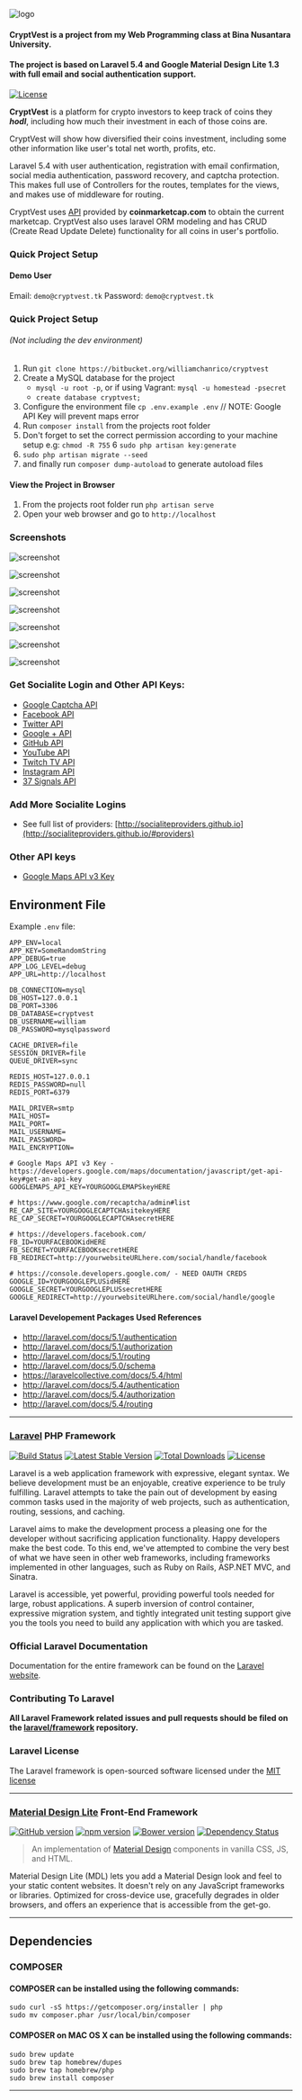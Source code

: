 ![logo](https://bytebucket.org/williamchanrico/cryptvest/raw/58dcccfc184c41bd54b9c16fd65bf5223af2b5b4/non-laravel-files/logo/logo.png?token=7aa6cdd21024b877a6955ef535e451b17a2663be)
#### CryptVest is a project from my Web Programming class at Bina Nusantara University.
#### The project is based on Laravel 5.4 and Google Material Design Lite 1.3 with full email and social authentication support.

[![License](http://jeremykenedy.com/license-mit.svg)](https://raw.githubusercontent.com/jeremykenedy/laravel-material-design/master/LICENSE) 

**CryptVest** is a platform for crypto investors to keep track of coins they ***hodl***, including how much their investment in each of those coins are. 

CryptVest will show how diversified their coins investment, including some other information like user's total net worth, profits, etc.

Laravel 5.4 with user authentication, registration with email confirmation, social media authentication, password recovery, and captcha protection. This makes full use of Controllers for the routes, templates for the views, and makes use of middleware for routing.

CryptVest uses [API](https://coinmarketcap.com/api/) provided by **coinmarketcap.com** to obtain the current marketcap. CryptVest also uses laravel ORM modeling and has CRUD (Create Read Update Delete) functionality for all coins in user's portfolio.

### Quick Project Setup
#### Demo User
Email: ```demo@cryptvest.tk```
Password: ```demo@cryptvest.tk```

### Quick Project Setup
###### (Not including the dev environment)
1. Run `git clone https://bitbucket.org/williamchanrico/cryptvest`
2. Create a MySQL database for the project
    * ```mysql -u root -p```, or if using Vagrant: ```mysql -u homestead -psecret```
    * ```create database cryptvest;```
3. Configure the environment file `cp .env.example .env` // NOTE: Google API Key will prevent maps error
4. Run `composer install` from the projects root folder
5. Don't forget to set the correct permission according to your machine setup e.g: `chmod -R 755`
6 `sudo php artisan key:generate`
7. `sudo php artisan migrate --seed`
8. and finally run `composer dump-autoload` to generate autoload files

#### View the Project in Browser
1. From the projects root folder run `php artisan serve`
2. Open your web browser and go to `http://localhost`

### Screenshots
![screenshot](https://bytebucket.org/williamchanrico/cryptvest/raw/bae24156983f2f6874d0a006e506adbd6475badc/non-laravel-files/screenshots/screenshot1.png?token=90998bf2750b8fb43b8570f246f72987f55dcab1)

![screenshot](https://bytebucket.org/williamchanrico/cryptvest/raw/bae24156983f2f6874d0a006e506adbd6475badc/non-laravel-files/screenshots/screenshot2.png?token=d35abb157a487166bc3435d6764634f84e8a85d0)

![screenshot](https://bytebucket.org/williamchanrico/cryptvest/raw/bae24156983f2f6874d0a006e506adbd6475badc/non-laravel-files/screenshots/screenshot3.png?token=b2c589fe89c6a6fbeb078b36968141fd9d92cc71)

![screenshot](https://bytebucket.org/williamchanrico/cryptvest/raw/bae24156983f2f6874d0a006e506adbd6475badc/non-laravel-files/screenshots/screenshot4.png?token=70fd90590f0237233847a16e5e623b5ccff4efa8)

![screenshot](https://bytebucket.org/williamchanrico/cryptvest/raw/bae24156983f2f6874d0a006e506adbd6475badc/non-laravel-files/screenshots/screenshot5.png?token=23ff79430d6b58b293e17ad619235c864a79c33c)

![screenshot](https://bytebucket.org/williamchanrico/cryptvest/raw/bae24156983f2f6874d0a006e506adbd6475badc/non-laravel-files/screenshots/screenshot6.png?token=5d380cffafb3e75efa129682fe0bc587d1c2f762)

![screenshot](https://bytebucket.org/williamchanrico/cryptvest/raw/bae24156983f2f6874d0a006e506adbd6475badc/non-laravel-files/screenshots/screenshot7.png?token=61f184816813e2ef92f3eb98df78184181302171)

### Get Socialite Login and Other API Keys:
* [Google Captcha API](https://www.google.com/recaptcha/admin#list)
* [Facebook API](https://developers.facebook.com/)
* [Twitter API](https://apps.twitter.com/)
* [Google &plus; API](https://console.developers.google.com/)
* [GitHub API](https://github.com/settings/applications/new)
* [YouTube API](https://developers.google.com/youtube/v3/getting-started)
* [Twitch TV API](http://www.twitch.tv/kraken/oauth2/clients/new)
* [Instagram API](https://instagram.com/developer/register/)
* [37 Signals API](https://github.com/basecamp/basecamp-classic-api)

### Add More Socialite Logins
* See full list of providers: [http://socialiteproviders.github.io](http://socialiteproviders.github.io/#providers)

### Other API keys
* [Google Maps API v3 Key](https://developers.google.com/maps/documentation/javascript/get-api-key#get-an-api-key)

## Environment File

Example `.env` file:
```
APP_ENV=local
APP_KEY=SomeRandomString
APP_DEBUG=true
APP_LOG_LEVEL=debug
APP_URL=http://localhost

DB_CONNECTION=mysql
DB_HOST=127.0.0.1
DB_PORT=3306
DB_DATABASE=cryptvest
DB_USERNAME=william
DB_PASSWORD=mysqlpassword

CACHE_DRIVER=file
SESSION_DRIVER=file
QUEUE_DRIVER=sync

REDIS_HOST=127.0.0.1
REDIS_PASSWORD=null
REDIS_PORT=6379

MAIL_DRIVER=smtp
MAIL_HOST=
MAIL_PORT=
MAIL_USERNAME=
MAIL_PASSWORD=
MAIL_ENCRYPTION=

# Google Maps API v3 Key - https://developers.google.com/maps/documentation/javascript/get-api-key#get-an-api-key
GOOGLEMAPS_API_KEY=YOURGOOGLEMAPSkeyHERE

# https://www.google.com/recaptcha/admin#list
RE_CAP_SITE=YOURGOOGLECAPTCHAsitekeyHERE
RE_CAP_SECRET=YOURGOOGLECAPTCHAsecretHERE

# https://developers.facebook.com/
FB_ID=YOURFACEBOOKidHERE
FB_SECRET=YOURFACEBOOKsecretHERE
FB_REDIRECT=http://yourwebsiteURLhere.com/social/handle/facebook

# https://console.developers.google.com/ - NEED OAUTH CREDS
GOOGLE_ID=YOURGOOGLEPLUSidHERE
GOOGLE_SECRET=YOURGOOGLEPLUSsecretHERE
GOOGLE_REDIRECT=http://yourwebsiteURLhere.com/social/handle/google
```

#### Laravel Developement Packages Used References
* http://laravel.com/docs/5.1/authentication
* http://laravel.com/docs/5.1/authorization
* http://laravel.com/docs/5.1/routing
* http://laravel.com/docs/5.0/schema
* https://laravelcollective.com/docs/5.4/html
* http://laravel.com/docs/5.4/authentication
* http://laravel.com/docs/5.4/authorization
* http://laravel.com/docs/5.4/routing

---

### [Laravel](http://laravel.com/) PHP Framework

[![Build Status](https://travis-ci.org/laravel/framework.png)](https://travis-ci.org/laravel/framework) [![Latest Stable Version](https://poser.pugx.org/laravel/framework/version.png)](https://packagist.org/packages/laravel/framework) [![Total Downloads](https://poser.pugx.org/laravel/framework/d/total.png)](https://packagist.org/packages/laravel/framework) [![License](https://poser.pugx.org/laravel/framework/license.svg)](https://packagist.org/packages/laravel/framework)

Laravel is a web application framework with expressive, elegant syntax. We believe development must be an enjoyable, creative experience to be truly fulfilling. Laravel attempts to take the pain out of development by easing common tasks used in the majority of web projects, such as authentication, routing, sessions, and caching.

Laravel aims to make the development process a pleasing one for the developer without sacrificing application functionality. Happy developers make the best code. To this end, we've attempted to combine the very best of what we have seen in other web frameworks, including frameworks implemented in other languages, such as Ruby on Rails, ASP.NET MVC, and Sinatra.

Laravel is accessible, yet powerful, providing powerful tools needed for large, robust applications. A superb inversion of control container, expressive migration system, and tightly integrated unit testing support give you the tools you need to build any application with which you are tasked.

### Official Laravel Documentation

Documentation for the entire framework can be found on the [Laravel website](http://laravel.com/docs).

### Contributing To Laravel

**All Laravel Framework related issues and pull requests should be filed on the [laravel/framework](http://github.com/laravel/framework) repository.**

### Laravel License

The Laravel framework is open-sourced software licensed under the [MIT license](http://opensource.org/licenses/MIT)

---

### [Material Design Lite](https://getmdl.io/) Front-End Framework

[![GitHub version](https://badge.fury.io/gh/google%2Fmaterial-design-lite.svg)](https://badge.fury.io/gh/google%2Fmaterial-design-lite)
[![npm version](https://badge.fury.io/js/material-design-lite.svg)](https://badge.fury.io/js/material-design-lite)
[![Bower version](https://badge.fury.io/bo/material-design-lite.svg)](https://badge.fury.io/bo/material-design-lite)
[![Dependency Status](https://david-dm.org/google/material-design-lite.svg)](https://david-dm.org/google/material-design-lite)

> An implementation of [Material Design](http://www.google.com/design/spec/material-design/introduction.html)
components in vanilla CSS, JS, and HTML.

Material Design Lite (MDL) lets you add a Material Design look and feel to your
static content websites. It doesn't rely on any JavaScript frameworks or
libraries. Optimized for cross-device use, gracefully degrades in older
browsers, and offers an experience that is accessible from the get-go.

---

## Dependencies

### COMPOSER
#### COMPOSER can be installed using the following commands:
```
sudo curl -sS https://getcomposer.org/installer | php
sudo mv composer.phar /usr/local/bin/composer
```

#### COMPOSER on MAC OS X can be installed using the following commands:
```
sudo brew update
sudo brew tap homebrew/dupes
sudo brew tap homebrew/php
sudo brew install composer
```

---

